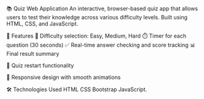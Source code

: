 📚 Quiz Web Application
An interactive, browser-based quiz app that allows users to test their knowledge across various difficulty levels. Built using HTML, CSS, and JavaScript.

🚀 Features
🎯 Difficulty selection: Easy, Medium, Hard
⏱️ Timer for each question (30 seconds)
✅ Real-time answer checking and score tracking
📊 Final result summary

🔁 Quiz restart functionality

📱 Responsive design with smooth animations

🛠️ Technologies Used
HTML
CSS
Bootstrap
JavaScript.


